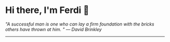 <h1>Hi there, I'm Ferdi 👋</h1>

<p><em>
  "A successful man is one who can lay a firm foundation with the bricks others have thrown at him.  " — David Brinkley
</em></p>

---
